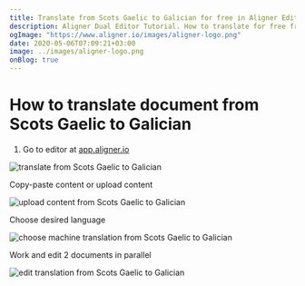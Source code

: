 ```yaml
---
title: Translate from Scots Gaelic to Galician for free in Aligner Editor
description: Aligner Dual Editor Tutorial. How to translate for free from Scots Gaelic to Galician. Aligner is multilingual document management platform. 
ogImage: "https://www.aligner.io/images/aligner-logo.png"
date: 2020-05-06T07:09:21+03:00
image: ../images/aligner-logo.png
onBlog: true
---
```


# How to translate document from Scots Gaelic to Galician

1. Go to editor at [app.aligner.io](https://app.aligner.io "Aligner App web page")

![translate from Scots Gaelic to Galician](../aligner-blank-editor.png "translate from Scots Gaelic to Galician")

Copy-paste content or upload content

![upload content from Scots Gaelic to Galician](../aligner-uploaded-document.png "upload content from Scots Gaelic to Galician")

Choose desired language

![choose machine translation from Scots Gaelic to Galician](../aligner-language-dropdown.png "choose machine translation from Scots Gaelic to Galician")

Work and edit 2 documents in parallel

![edit translation from Scots Gaelic to Galician](../aligner-double-sitded-editor.png "edit translation from Scots Gaelic to Galician")

